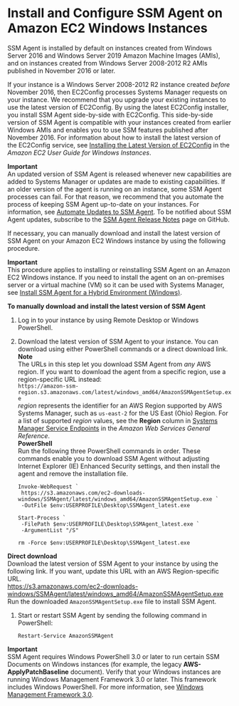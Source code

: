 # Install and Configure SSM Agent on Amazon EC2 Windows Instances<a name="sysman-install-win"></a>

SSM Agent is installed by default on instances created from Windows Server 2016 and Windows Server 2019 Amazon Machine Images \(AMIs\), and on instances created from Windows Server 2008\-2012 R2 AMIs published in November 2016 or later\.

If your instance is a Windows Server 2008\-2012 R2 instance created *before* November 2016, then EC2Config processes Systems Manager requests on your instance\. We recommend that you upgrade your existing instances to use the latest version of EC2Config\. By using the latest EC2Config installer, you install SSM Agent side\-by\-side with EC2Config\. This side\-by\-side version of SSM Agent is compatible with your instances created from earlier Windows AMIs and enables you to use SSM features published after November 2016\. For information about how to install the latest version of the EC2Config service, see [Installing the Latest Version of EC2Config](https://docs.aws.amazon.com/AWSEC2/latest/WindowsGuide/UsingConfig_Install.html) in the *Amazon EC2 User Guide for Windows Instances*\.

**Important**  
An updated version of SSM Agent is released whenever new capabilities are added to Systems Manager or updates are made to existing capabilities\. If an older version of the agent is running on an instance, some SSM Agent processes can fail\. For that reason, we recommend that you automate the process of keeping SSM Agent up\-to\-date on your instances\. For information, see [Automate Updates to SSM Agent](ssm-agent-automatic-updates.md)\. To be notified about SSM Agent updates, subscribe to the [SSM Agent Release Notes](https://github.com/aws/amazon-ssm-agent/blob/master/RELEASENOTES.md) page on GitHub\.

If necessary, you can manually download and install the latest version of SSM Agent on your Amazon EC2 Windows instance by using the following procedure\.

**Important**  
This procedure applies to installing or reinstalling SSM Agent on an Amazon EC2 Windows instance\. If you need to install the agent on an on\-premises server or a virtual machine \(VM\) so it can be used with Systems Manager, see [Install SSM Agent for a Hybrid Environment \(Windows\)](sysman-install-managed-win.md)\.

**To manually download and install the latest version of SSM Agent**

1. Log in to your instance by using Remote Desktop or Windows PowerShell\.

1. Download the latest version of SSM Agent to your instance\. You can download using either PowerShell commands or a direct download link\. 
**Note**  
The URLs in this step let you download SSM Agent from *any* AWS region\. If you want to download the agent from a specific region, use a region\-specific URL instead:  
`https://amazon-ssm-region.s3.amazonaws.com/latest/windows_amd64/AmazonSSMAgentSetup.exe`  
*region* represents the identifier for an AWS Region supported by AWS Systems Manager, such as `us-east-2` for the US East \(Ohio\) Region\. For a list of supported *region* values, see the **Region** column in [Systems Manager Service Endpoints](https://docs.aws.amazon.com/general/latest/gr/ssm.html#ssm_region) in the *Amazon Web Services General Reference*\.  
**PowerShell**  
Run the following three PowerShell commands in order\. These commands enable you to download SSM Agent without adjusting Internet Explorer \(IE\) Enhanced Security settings, and then install the agent and remove the installation file\.  

   ```
   Invoke-WebRequest `
   	https://s3.amazonaws.com/ec2-downloads-windows/SSMAgent/latest/windows_amd64/AmazonSSMAgentSetup.exe `
   	-OutFile $env:USERPROFILE\Desktop\SSMAgent_latest.exe
   ```

   ```
   Start-Process `
   	-FilePath $env:USERPROFILE\Desktop\SSMAgent_latest.exe `
   	-ArgumentList "/S"
   ```

   ```
   rm -Force $env:USERPROFILE\Desktop\SSMAgent_latest.exe
   ```  
**Direct download**  
Download the latest version of SSM Agent to your instance by using the following link\. If you want, update this URL with an AWS Region\-specific URL\.  
[https://s3\.amazonaws\.com/ec2\-downloads\-windows/SSMAgent/latest/windows\_amd64/AmazonSSMAgentSetup\.exe](https://s3.amazonaws.com/ec2-downloads-windows/SSMAgent/latest/windows_amd64/AmazonSSMAgentSetup.exe)  
Run the downloaded `AmazonSSMAgentSetup.exe` file to install SSM Agent\.

1. Start or restart SSM Agent by sending the following command in PowerShell: 

   ```
   Restart-Service AmazonSSMAgent
   ```

**Important**  
SSM Agent requires Windows PowerShell 3\.0 or later to run certain SSM Documents on Windows instances \(for example, the legacy **AWS\-ApplyPatchBaseline** document\)\. Verify that your Windows instances are running Windows Management Framework 3\.0 or later\. This framework includes Windows PowerShell\. For more information, see [Windows Management Framework 3\.0](https://www.microsoft.com/en-us/download/details.aspx?id=34595&751be11f-ede8-5a0c-058c-2ee190a24fa6=True)\.